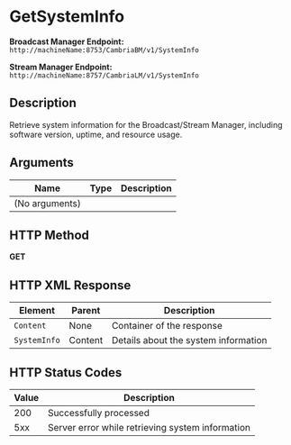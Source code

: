 # GetSystemInfo

**Broadcast Manager Endpoint:**  
`http://machineName:8753/CambriaBM/v1/SystemInfo`

**Stream Manager Endpoint:**  
`http://machineName:8757/CambriaLM/v1/SystemInfo`

## Description
Retrieve system information for the Broadcast/Stream Manager, including software version, uptime, and resource usage.

## Arguments

| Name   | Type   | Description |
|--------|--------|-------------|
| (No arguments) | | |

## HTTP Method
**GET**

## HTTP XML Response

| Element       | Parent   | Description                                    |
|---------------|----------|------------------------------------------------|
| `Content`     | None     | Container of the response                     |
| `SystemInfo`  | Content  | Details about the system information          |

## HTTP Status Codes

| Value | Description                                            |
|-------|--------------------------------------------------------|
| 200   | Successfully processed                                 |
| 5xx   | Server error while retrieving system information       |
